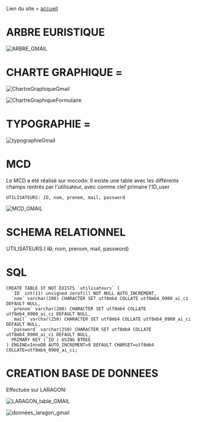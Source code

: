 Lien du site = [accueil](https://laetitiamichel.github.io/gmail_projet_militelo/)

# ARBRE EURISTIQUE

![ARBRE_GMAIL](https://hackmd.io/_uploads/r1RiewMip.png)

# CHARTE GRAPHIQUE =

![ChartreGraphiqueGmail](https://hackmd.io/_uploads/r1y3vo8Y6.png)

![ChartreGraphiqueFormulaire](https://hackmd.io/_uploads/HJjnPj8tT.png)


# TYPOGRAPHIE =
![typographieGmail](https://hackmd.io/_uploads/By4pPiLK6.png)




# MCD

Le MCD a été réalisé sur mocodo:
Il existe une table avec les différents champs rentrés par l'utilisateur, avec comme clef primaire l'ID_user
```
UTILISATEURS: ID, nom, prenom, mail, password

```
![MCD_GMAIL](https://hackmd.io/_uploads/rJH4Wvfja.png)

# SCHEMA RELATIONNEL

UTILISATEURS:( ~~ID~~, nom, prenom, mail, password)

# SQL

```
CREATE TABLE IF NOT EXISTS `utilisateurs` (
  `ID` int(11) unsigned zerofill NOT NULL AUTO_INCREMENT,
  `nom` varchar(200) CHARACTER SET utf8mb4 COLLATE utf8mb4_0900_ai_ci DEFAULT NULL,
  `prenom` varchar(200) CHARACTER SET utf8mb4 COLLATE utf8mb4_0900_ai_ci DEFAULT NULL,
  `mail` varchar(250) CHARACTER SET utf8mb4 COLLATE utf8mb4_0900_ai_ci DEFAULT NULL,
  `password` varchar(250) CHARACTER SET utf8mb4 COLLATE utf8mb4_0900_ai_ci DEFAULT NULL,
  PRIMARY KEY (`ID`) USING BTREE
) ENGINE=InnoDB AUTO_INCREMENT=9 DEFAULT CHARSET=utf8mb4 COLLATE=utf8mb4_0900_ai_ci;

```

# CREATION BASE DE DONNEES

Effectuée sur LARAGON:

![LARAGON_table_GMAIL](https://hackmd.io/_uploads/BJkJGwMip.png)

![données_laragon_gmail](https://hackmd.io/_uploads/rkcJfDMs6.png)



